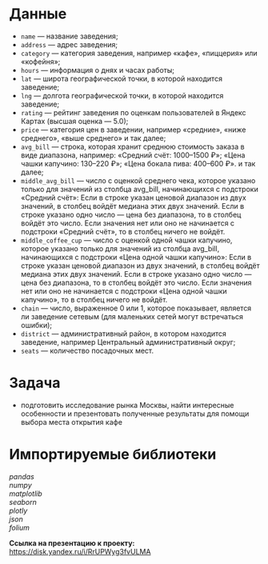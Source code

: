 # Данные 

- `name` — название заведения;
- `address` — адрес заведения;
- `category` — категория заведения, например «кафе», «пиццерия» или «кофейня»;
- `hours` — информация о днях и часах работы;
- `lat` — широта географической точки, в которой находится заведение;
- `lng` — долгота географической точки, в которой находится заведение;
- `rating` — рейтинг заведения по оценкам пользователей в Яндекс Картах (высшая оценка — 5.0);
- `price` — категория цен в заведении, например «средние», «ниже среднего», «выше среднего» и так далее;
- `avg_bill` — строка, которая хранит среднюю стоимость заказа в виде диапазона, например:
        «Средний счёт: 1000–1500 ₽»;
        «Цена чашки капучино: 130–220 ₽»;
        «Цена бокала пива: 400–600 ₽».
        и так далее;
- `middle_avg_bill` — число с оценкой среднего чека, которое указано только для значений из столбца avg_bill, начинающихся с подстроки «Средний счёт»:
        Если в строке указан ценовой диапазон из двух значений, в столбец войдёт медиана этих двух значений.
        Если в строке указано одно число — цена без диапазона, то в столбец войдёт это число.
        Если значения нет или оно не начинается с подстроки «Средний счёт», то в столбец ничего не войдёт.
- `middle_coffee_cup` — число с оценкой одной чашки капучино, которое указано только для значений из столбца avg_bill, начинающихся с подстроки «Цена одной чашки капучино»:
        Если в строке указан ценовой диапазон из двух значений, в столбец войдёт медиана этих двух значений.
        Если в строке указано одно число — цена без диапазона, то в столбец войдёт это число.
        Если значения нет или оно не начинается с подстроки «Цена одной чашки капучино», то в столбец ничего не войдёт.
- `chain` — число, выраженное 0 или 1, которое показывает, является ли заведение сетевым (для маленьких сетей могут встречаться ошибки);
- `district` — административный район, в котором находится заведение, например Центральный административный округ;
- `seats` — количество посадочных мест.
# Задача

- подготовить исследование рынка Москвы, найти интересные особенности и презентовать полученные результаты для помощи выбора места открытия кафе

# Импортируемые библиотеки

*pandas*
<br>
*numpy*
<br>
*matplotlib*
<br>
*seaborn*
<br>
*plotly*
<br>
*json*
<br>
*folium*

**Ссылка на презентацию к проекту:**  https://disk.yandex.ru/i/RrUPWyg3fvULMA
